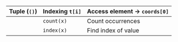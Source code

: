 | **Tuple** (`()`) | Indexing `t[i]` | Access element → `coords[0]` |
| ---------------- | --------------- | ---------------------------- |
|                  | `count(x)`      | Count occurrences            |
|                  | `index(x)`      | Find index of value          |
